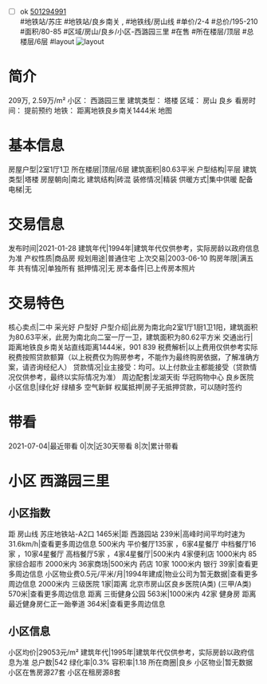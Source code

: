 - [ ] ok [501294991](https://bj.5i5j.com/ershoufang/501294991.html)  
 #地铁站/苏庄 #地铁站/良乡南关 ,  #地铁线/房山线
#单价/2-4 #总价/195-210 #面积/80-85   #区域/房山/良乡/小区-西潞园三里 #在售 #所在楼层/顶层 #总楼层/6层 #layout 
![layout](http://image2a.5i5j.com/scm/HOUSE_CUSTOMER/6fa924004632481eb6cc8e78c437ee0b.jpg_P5.jpg) 
# 简介 
 209万,  2.59万/m² 
小区： 西潞园三里
建筑类型： 塔楼
区域： 房山 良乡
看房时间： 提前预约
地铁： 距离地铁良乡南关1444米 地图
# 基本信息 
 房屋户型|2室1厅1卫
所在楼层|顶层/6层
建筑面积|80.63平米
户型结构|平层
建筑类型|塔楼
房屋朝向|南北
建筑结构|砖混
装修情况|精装
供暖方式|集中供暖
配备电梯|无
# 交易信息 
 发布时间|2021-01-28
建筑年代|1994年|建筑年代仅供参考，实际房龄以政府信息为准
产权性质|商品房
规划用途|普通住宅
上次交易|2003-06-10
购房年限|满五年
共有情况|单独所有
抵押情况|无
房本备件|已上传房本照片
# 交易特色 
 核心卖点|二中 采光好 户型好
户型介绍|此房为南北向2室1厅1厨1卫1阳，建筑面积为80.63平米，此房为南北向二室一厅一卫，建筑面积为80.62平方米
交通出行|距离地铁良乡南关站直线距离1444米，901  839
税费解析|以上费用仅供参考实际税费按照贷款额算（以上税费仅为购房参考，不能作为最终购房依据，了解准确方案，请咨询经纪人）
贷款情况|业主接受：均可。以上付款业主都能接受（贷款情况仅供参考，最终以实际情况为准）
周边配套|龙湖天街 华冠购物中心 良乡医院
小区信息|绿化好 绿植多 空气新鲜
权属抵押|房子无抵押贷款，可以随时签约
# 带看 
 2021-07-04|最近带看	 0|次|近30天带看	 8|次|累计带看
# 小区 西潞园三里
## 小区指数 
 距 房山线 苏庄地铁站-A2口 1465米|距 西潞园站 239米|高峰时间平均时速为31.6km/h|查看更多周边信息
500米内 平价餐厅135家 ，6家4星餐厅
中档餐厅16家 ，10家4星餐厅
高档餐厅5家 ，4家4星餐厅|500米内 4家便利店
1000米内 85家综合超市
2000米内 36家商场|500米内 药店 10家
1000米内 银行 39家|查看更多周边信息
小区物业费0.5元/平米/月|1994年建成|物业公司为暂无数据|查看更多周边信息
2000米内 三级医院 1家|距离 北京市房山区良乡医院(A类) (三甲/A类) 570米|查看更多周边信息
距离 三街健身公园 563米|1000米内 42家 健身房
距离最近健身房仁正一跆拳道 364米|查看更多周边信息
## 小区信息 
 小区均价|29053元/m²
建筑年代|1995年|建筑年代仅供参考，实际房龄以政府信息为准
总户数|542
绿化率|0.3%
容积率|1.18
所在商圈|良乡
小区物业|暂无数据
小区在售房源27套
小区在租房源8套
